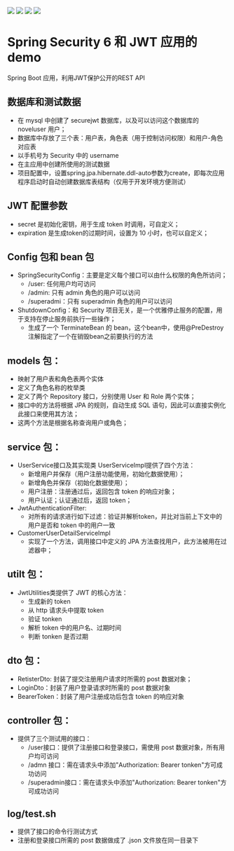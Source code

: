 ![](https://img.shields.io/badge/Spring_boot_3-blueviolet?style=for-the-badge)
![](https://img.shields.io/badge/Spring_Security_6-blueviolet?style=for-the-badge)
![](https://img.shields.io/badge/Java_17-yellow?style=for-the-badge)
![](https://img.shields.io/badge/Json_web_token-blue?style=for-the-badge)  

# Spring Security 6 和 JWT 应用的 demo

Spring Boot 应用，利用JWT保护公开的REST API

## 数据库和测试数据
- 在 mysql 中创建了 securejwt 数据库，以及可以访问这个数据库的 noveluser 用户；
- 数据库中存放了三个表：用户表，角色表（用于控制访问权限）和用户-角色对应表
- 以手机号为 Security 中的 username 
- 在主应用中创建所使用的测试数据
- 项目配置中，设置spring.jpa.hibernate.ddl-auto参数为create，即每次应用程序启动时自动创建数据库表结构（仅用于开发环境方便测试）

## JWT 配置参数
- secret 是初始化密钥，用于生成 token 时调用，可自定义；
- expiration 是生成token的过期时间，设置为 10 小时，也可以自定义；

## Config 包和 bean 包
- SpringSecurityConfig：主要是定义每个接口可以由什么权限的角色所访问；
  - /user: 任何用户均可访问
  - /admin: 只有 admin 角色的用户可以访问
  - /superadmi：只有 superadmin 角色的用户可以访问
- ShutdownConfig：和 Security 项目无关，是一个优雅停止服务的配置，用于支持在停止服务前执行一些操作；
  - 生成了一个 TerminateBean 的 bean，这个bean中，使用@PreDestroy注解指定了一个在销毁bean之前要执行的方法

## models 包：
- 映射了用户表和角色表两个实体
- 定义了角色名称的枚举类
- 定义了两个 Repository 接口，分别使用 User 和 Role 两个实体；
- 接口中的方法将根据 JPA 的规则，自动生成 SQL 语句，因此可以直接实例化此接口来使用其方法；
- 这两个方法是根据名称查询用户或角色；

## service 包：
- UserService接口及其实现类 UserServiceImpl提供了四个方法：
  - 新增用户并保存（用户注册功能使用，初始化数据使用）；
  - 新增角色并保存（初始化数据使用）；
  - 用户注册：注册通过后，返回包含 token 的响应对象；
  - 用户认证；认证通过后，返回 token；
- JwtAuthenticationFilter:
  - 对所有的请求进行如下过滤：验证并解析token，并比对当前上下文中的用户是否和 token 中的用户一致
- CustomerUserDetailServiceImpl
  - 实现了一个方法，调用接口中定义的 JPA 方法查找用户，此方法被用在过滤器中；

## utilt 包：
- JwtUtilities类提供了 JWT 的核心方法：
  - 生成新的 token
  - 从 http 请求头中提取 token
  - 验证 tonken
  - 解析 token 中的用户名、过期时间
  - 判断 tonken 是否过期

## dto 包：
- RetisterDto: 封装了提交注册用户请求时所需的 post 数据对象；
- LoginDto：封装了用户登录请求时所需的 post 数据对象
- BearerToken：封装了用户注册成功后包含 token 的响应对象

## controller 包：
- 提供了三个测试用的接口：
  - /user接口：提供了注册接口和登录接口，需使用 post 数据对象，所有用户均可访问
  - /admn 接口：需在请求头中添加"Authorization: Bearer tonken"方可成功访问
  - /superadmin接口：需在请求头中添加"Authorization: Bearer tonken"方可成功访问

## log/test.sh
- 提供了接口的命令行测试方式
- 注册和登录接口所需的 post 数据做成了 .json 文件放在同一目录下